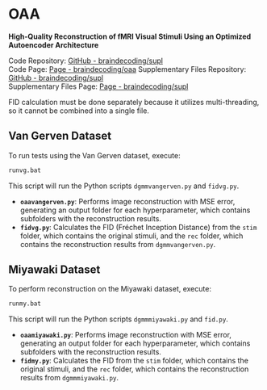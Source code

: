 # OAA  

**High-Quality Reconstruction of fMRI Visual Stimuli Using an Optimized Autoencoder Architecture**  

Code Repository: [GitHub - braindecoding/supl](https://github.com/braindecoding/oaa)  
Code Page: [Page - braindecoding/oaa](https://braindecoding.github.io/oaa/)
Supplementary Files Repository: [GitHub - braindecoding/supl](https://github.com/braindecoding/supl)  
Supplementary Files Page: [Page - braindecoding/supl](https://braindecoding.github.io/supl/)  


FID calculation must be done separately because it utilizes multi-threading, so it cannot be combined into a single file.  

## Van Gerven Dataset  

To run tests using the Van Gerven dataset, execute:  

```sh
runvg.bat
```  

This script will run the Python scripts `dgmmvangerven.py` and `fidvg.py`.  

- **`oaavangerven.py`**: Performs image reconstruction with MSE error, generating an output folder for each hyperparameter, which contains subfolders with the reconstruction results.  
- **`fidvg.py`**: Calculates the FID (Fréchet Inception Distance) from the `stim` folder, which contains the original stimuli, and the `rec` folder, which contains the reconstruction results from `dgmmvangerven.py`.  

## Miyawaki Dataset  

To perform reconstruction on the Miyawaki dataset, execute:  

```sh
runmy.bat
```  

This script will run the Python scripts `dgmmmiyawaki.py` and `fid.py`.  

- **`oaamiyawaki.py`**: Performs image reconstruction with MSE error, generating an output folder for each hyperparameter, which contains subfolders with the reconstruction results.  
- **`fidmy.py`**: Calculates the FID from the `stim` folder, which contains the original stimuli, and the `rec` folder, which contains the reconstruction results from `dgmmmiyawaki.py`.  
